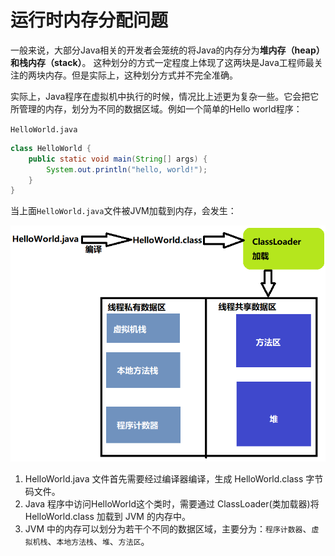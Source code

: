 # 运行时内存分配问题

一般来说，大部分Java相关的开发者会笼统的将Java的内存分为**堆内存（heap）**和**栈内存（stack）**。  这种划分的方式一定程度上体现了这两块是Java工程师最关注的两块内存。但是实际上，这种划分方式并不完全准确。

实际上，Java程序在虚拟机中执行的时候，情况比上述更为复杂一些。它会把它所管理的内存，划分为不同的数据区域。例如一个简单的Hello world程序：

`HelloWorld.java`

```java
class HelloWorld {
    public static void main(String[] args) {
        System.out.println("hello, world!");
    }
}
```

当上面`HelloWorld.java`文件被JVM加载到内存，会发生：

![图0.1](../assets/img/20200418/0-1.png)

1. HelloWorld.java 文件首先需要经过编译器编译，生成 HelloWorld.class 字节码文件。
2. Java 程序中访问HelloWorld这个类时，需要通过 ClassLoader(类加载器)将HelloWorld.class 加载到 JVM 的内存中。
3. JVM 中的内存可以划分为若干个不同的数据区域，主要分为：`程序计数器`、`虚拟机栈`、`本地方法栈`、`堆`、`方法区`。
